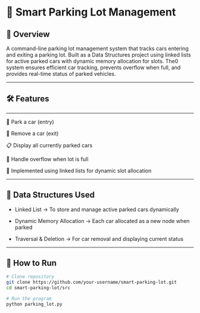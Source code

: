 # 🚗 Smart Parking Lot Management
## 📌 Overview
A command-line parking lot management system that tracks cars entering and exiting a parking lot.
Built as a Data Structures project using linked lists for active parked cars with dynamic memory allocation for slots.
The0 system ensures efficient car tracking, prevents overflow when full, and provides real-time status of parked vehicles.

---
## 🛠 Features
---
🚙 Park a car (entry)

🚪 Remove a car (exit)

📋 Display all currently parked cars

🚫 Handle overflow when lot is full

🔗 Implemented using linked lists for dynamic slot allocation

---

## 📂 Data Structures Used

- Linked List → To store and manage active parked cars dynamically

- Dynamic Memory Allocation → Each car allocated as a new node when parked

- Traversal & Deletion → For car removal and displaying current status

---

## 🚀 How to Run
```bash
# Clone repository
git clone https://github.com/your-username/smart-parking-lot.git
cd smart-parking-lot/src

# Run the program
python parking_lot.py
